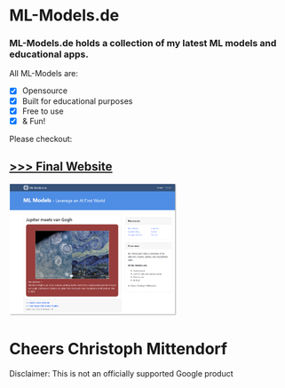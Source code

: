 # ML-Models.de
### ML-Models.de holds a collection of my latest ML models and educational apps.

All ML-Models are:

- [x] Opensource
- [x] Built for educational purposes
- [x] Free to use
- [x] & Fun!

Please checkout:
## [>>> Final Website](http://http://ml-models.de/ "ML-Models")

<img src="https://github.com/Cassini-chris/ML-Models.de/blob/main/_GITHUB/readme/images/ml-models.png" alt="ML-models" width="60%">

# Cheers Christoph Mittendorf

Disclaimer: This is not an officially supported Google product
